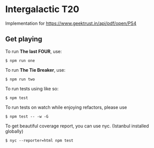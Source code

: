 # Intergalactic T20
Implementation for https://www.geektrust.in/api/pdf/open/PS4

## Get playing

To run **The last FOUR**, use:

`$ npm run one`

To run **The Tie Breaker**, use:

`$ npm run two`

To run tests using like so:

`$ npm test`

To run tests on watch while enjoying refactors, please use

`$ npm test -- -w -G`

To get beautiful coverage report, you can use nyc. (Istanbul installed globally)

`$ nyc --reporter=html npm test`

